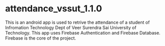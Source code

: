 # attendance_vssut_1.1.0

This is an android app is used to retrive the attendance of a student of Infromation Technology Dept of Veer Surendra Sai University of Technology. This app uses Firebase Authentication and Firebase Database. Firebase is the core of the project.
